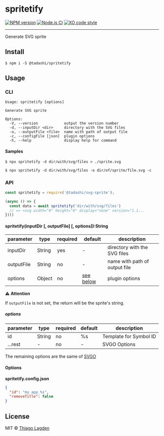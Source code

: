 # spritetify

[![NPM version][npm-img]][npm]
[![Node.js CI][ci-img]][ci]
[![XO code style][xo-img]][xo]


[npm-img]:         https://img.shields.io/npm/v/@tadashi/spritetify.svg
[npm]:             https://www.npmjs.com/package/@tadashi/spritetify
[ci-img]:          https://github.com/lagden/spritetify/workflows/Node.js%20CI/badge.svg
[ci]:              https://github.com/lagden/spritetify/actions?query=workflow%3A%22Node.js+CI%22
[xo-img]:          https://img.shields.io/badge/code_style-XO-5ed9c7.svg
[xo]:              https://github.com/sindresorhus/xo

-----

Generate SVG sprite

## Install

```
$ npm i -S @tadashi/spritetify
```


## Usage

### CLI

```
Usage: spritetify [options]

Generate SVG sprite

Options:
  -V, --version            output the version number
  -d, --inputDir <dir>     directory with the SVG files
  -o, --outputFile <file>  name with path of output file
  -c, --configFile [json]  plugin options
  -h, --help               display help for command
```

#### Samples

```
$ npx spritetify -d dir/with/svg/files > ./sprite.svg
```

```
$ npx spritetify -d dir/with/svg/files -o dir/of/sprite/file.svg -c
```


### API

```js
const spritetify = require('@tadashi/svg-sprite');

(async () => {
  const data = await spritetify('dir/with/svg/files')
  // => <svg width="0" height="0" display="none" version="1.1...
})()
```

#### spritetify(inputDir \[, outputFile\] \[, options\]):String

parameter      | type                 | required    | default                | description
-----------    | -------------------- | ----------- | -------------------    | ------------
inputDir       | String               | yes         | -                      | directory with the SVG files
outputFile     | String               | no          | -                      | name with path of output file
options        | Object               | no          | [see below](#options)  | plugin options


⚠️ **Attention**

If `outputFile` is not set, the return will be the sprite's string.


##### options

parameter      | type                 | required    | default                | description
-----------    | -------------------- | ----------- | -------------------    | ------------
id             | String               | no          | %s                     | Template for Symbol ID
...rest        | -                    | no          | -                      | SVGO Options


The remaining options are the same of [SVGO](https://github.com/svg/svgo#what-it-can-do)


#### Options

**spritetify.config.json**

```json
{
  "id": "my_app_%s",
  "removeTitle": false
}
```


## License

MIT © [Thiago Lagden](https://github.com/lagden)
